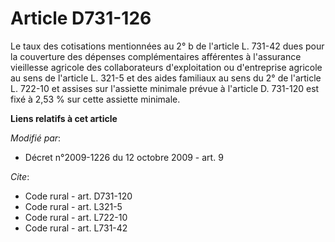 # Article D731-126

Le taux des cotisations mentionnées au 2° b de l'article L. 731-42 dues pour la couverture des dépenses complémentaires
afférentes à l'assurance vieillesse agricole des collaborateurs d'exploitation ou d'entreprise agricole au sens de l'article
L. 321-5 et des aides familiaux au sens du 2° de l'article L. 722-10 et assises sur l'assiette minimale prévue à l'article D.
731-120                                      est fixé à 2,53 % sur cette assiette minimale.

**Liens relatifs à cet article**

_Modifié par_:

  - Décret n°2009-1226 du 12 octobre 2009 - art. 9

_Cite_:

  - Code rural - art. D731-120
  - Code rural - art. L321-5
  - Code rural - art. L722-10
  - Code rural - art. L731-42

